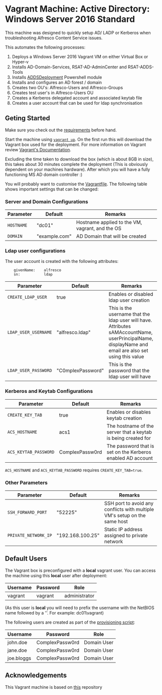 # Vagrant Machine: Active Directory: Windows Server 2016 Standard

This machine was designed to quickly setup AD/ LADP or Kerberos when troubleshooting Alfresco Content Service issues. 

This automates the following processes:
1. Deploys a Windows Server 2016 Vagrant VM on either Virtual Box or Hyper-v
2. Installs AD-Domain-Services, RSAT-AD-AdminCenter and RSAT-ADDS-Tools
3. Installs [ADDSDeployment](https://docs.microsoft.com/en-us/powershell/module/addsdeployment/?view=win10-ps) Powershell module
4. Installs and configures an AD forest / domain
5. Creates two OU's: Alfresco-Users and Alfresco-Groups
6. Creates test user's in Alfresco-Users OU
7. Creates a Kerberos delegated account and associated keytab file
8. Creates a user account that can be used for ldap synchronisation 

## Geting Started

Make sure you check out the [requirements](https://github.com/sirReeall/vagrant_machines#requirements) before hand.

Start the machine using [`vagrant up`](https://www.vagrantup.com/docs/cli/up.html). On the first run this will download the Vagrant box used for the deployment. For more information on Vagrant review [Vagrant's Documentation](https://www.vagrantup.com/docs/index).

Excluding the time taken to download the box (which is about 8GB in size), this takes about 30 minutes complete the deployment (This is obviously dependent on your machines hardware). After which you will have a fully functioning MS AD domain controller :) 

You will probably want to customise the [Vagrantfile](Vagrantfile). The following table shows important settings that can be changed:

### Server and Domain Configurations

Parameter | Default | Remarks
--- | --- | ---
`HOSTNAME` | "dc01" | Hostname applied to the VM, vagrant, and the OS
`DOMAIN` | "example.com" | AD Domain that will be created

### Ldap user configurations

The user account is created with the following attributes:
```
    givenName:    alfresco
    sn:           ldap
```

Parameter | Default | Remarks
--- | --- | ---
`CREATE_LDAP_USER` | true | Enables or disabled ldap user creation
`LDAP_USER_USERNAME` | "alfresco.ldap" | This is the username that the ldap user will have. Attributes sAMAccountName, userPrincipalName, displayName and email are also set using this value
`LDAP_USER_PASSWORD` | "C0mplexPassword" | This is the password that the ldap user will have

### Kerberos and Keytab Configurations

Parameter | Default | Remarks
--- | --- | ---
`CREATE_KEY_TAB` | true | Enables or disables keytab creation
`ACS_HOSTNAME` | acs1 | The hostname of the server that a keytab is being created for 
`ACS_KEYTAB_PASSWORD` | ComplexPassw0rd | The password that is set on the Kerberos enabled AD account

`ACS_HOSTNAME` and `ACS_KEYTAB_PASSWORD` requires `CREATE_KEY_TAB=true`.

### Other Parameters
Parameter | Default | Remarks
--- | --- | ---
`SSH_FORWARD_PORT` | "52225" | SSH port to avoid any conflicts with multiple VM's setup on the same host
`PRIVATE_NETWORK_IP` | "192.168.100.25" | Static IP address assigned to private network

## Default Users

The Vagrant box is preconfigured with a **local** vagrant user. You can access the machine using this **local** user after deployment:

Username | Password | Role
--- | --- | ---
vagrant | vagrant | administrator

(As this user is **local** you will need to prefix the username with the NetBIOS name followed by a '\'. For example: dc01\vagrant)

The following users are created as part of the [provisioning script](provision/provision-users-and-groups.ps1):

Username | Password | Role
--- | --- | ---
john.doe | ComplexPassw0rd | Domain User
jane.doe | ComplexPassw0rd | Domain User
joe.bloggs | ComplexPassw0rd | Domain User

## Acknowledgements

This Vagrant machine is based on [this](https://github.com/rgl/windows-domain-controller-vagrant) repository
